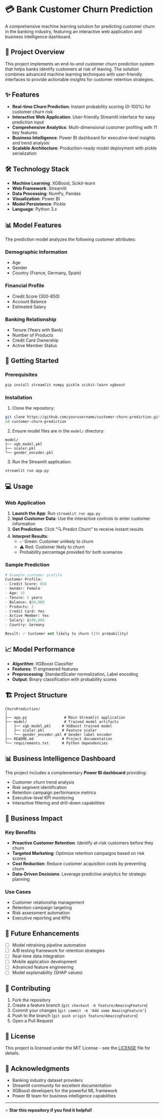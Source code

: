 # 💳 Bank Customer Churn Prediction

A comprehensive machine learning solution for predicting customer churn in the banking industry, featuring an interactive web application and business intelligence dashboard.

## 🎯 Project Overview

This project implements an end-to-end customer churn prediction system that helps banks identify customers at risk of leaving. The solution combines advanced machine learning techniques with user-friendly interfaces to provide actionable insights for customer retention strategies.

## ✨ Features

- **Real-time Churn Prediction**: Instant probability scoring (0-100%) for customer churn risk
- **Interactive Web Application**: User-friendly Streamlit interface for easy prediction input
- **Comprehensive Analytics**: Multi-dimensional customer profiling with 11 key features
- **Business Intelligence**: Power BI dashboard for executive-level insights and trend analysis
- **Scalable Architecture**: Production-ready model deployment with pickle serialization

## 🛠️ Technology Stack

- **Machine Learning**: XGBoost, Scikit-learn
- **Web Framework**: Streamlit
- **Data Processing**: NumPy, Pandas
- **Visualization**: Power BI
- **Model Persistence**: Pickle
- **Language**: Python 3.x

## 📊 Model Features

The prediction model analyzes the following customer attributes:

### Demographic Information
- Age
- Gender
- Country (France, Germany, Spain)

### Financial Profile
- Credit Score (300-850)
- Account Balance
- Estimated Salary

### Banking Relationship
- Tenure (Years with Bank)
- Number of Products
- Credit Card Ownership
- Active Member Status

## 🚀 Getting Started

### Prerequisites

```bash
pip install streamlit numpy pickle scikit-learn xgboost
```

### Installation

1. Clone the repository:
```bash
git clone https://github.com/yourusername/customer-churn-prediction.git
cd customer-churn-prediction
```

2. Ensure model files are in the `model/` directory:
```
model/
├── xgb_model.pkl
├── scaler.pkl
└── gender_encoder.pkl
```

3. Run the Streamlit application:
```bash
streamlit run app.py
```

## 💻 Usage

### Web Application

1. **Launch the App**: Run `streamlit run app.py`
2. **Input Customer Data**: Use the interactive controls to enter customer information
3. **Get Prediction**: Click "🔍 Predict Churn" to receive instant results
4. **Interpret Results**: 
   - ✅ Green: Customer unlikely to churn
   - ⚠️ Red: Customer likely to churn
   - Probability percentage provided for both scenarios

### Sample Prediction

```python
# Example customer profile
Customer Profile:
- Credit Score: 650
- Gender: Female
- Age: 35
- Tenure: 5 years
- Balance: $50,000
- Products: 2
- Credit Card: Yes
- Active Member: Yes
- Salary: $100,000
- Country: Germany

Result: ✅ Customer not likely to churn (15% probability)
```

## 📈 Model Performance

- **Algorithm**: XGBoost Classifier
- **Features**: 11 engineered features
- **Preprocessing**: StandardScaler normalization, Label encoding
- **Output**: Binary classification with probability scores

## 🏗️ Project Structure

```
ChurnPrediction/
│
├── app.py                 # Main Streamlit application
├── model/                 # Trained model artifacts
│   ├── xgb_model.pkl     # XGBoost trained model
│   ├── scaler.pkl        # Feature scaler
│   └── gender_encoder.pkl # Gender label encoder
├── README.md             # Project documentation
└── requirements.txt      # Python dependencies
```

## 📊 Business Intelligence Dashboard

The project includes a complementary **Power BI dashboard** providing:

- Customer churn trend analysis
- Risk segment identification
- Retention campaign performance metrics
- Executive-level KPI monitoring
- Interactive filtering and drill-down capabilities

## 🎯 Business Impact

### Key Benefits
- **Proactive Customer Retention**: Identify at-risk customers before they churn
- **Targeted Marketing**: Optimize retention campaigns based on risk scores
- **Cost Reduction**: Reduce customer acquisition costs by preventing churn
- **Data-Driven Decisions**: Leverage predictive analytics for strategic planning

### Use Cases
- Customer relationship management
- Retention campaign targeting
- Risk assessment automation
- Executive reporting and KPIs

## 🔮 Future Enhancements

- [ ] Model retraining pipeline automation
- [ ] A/B testing framework for retention strategies
- [ ] Real-time data integration
- [ ] Mobile application development
- [ ] Advanced feature engineering
- [ ] Model explainability (SHAP values)

## 🤝 Contributing

1. Fork the repository
2. Create a feature branch (`git checkout -b feature/AmazingFeature`)
3. Commit your changes (`git commit -m 'Add some AmazingFeature'`)
4. Push to the branch (`git push origin feature/AmazingFeature`)
5. Open a Pull Request

## 📝 License

This project is licensed under the MIT License - see the [LICENSE](LICENSE) file for details.


## 🙏 Acknowledgments

- Banking industry dataset providers
- Streamlit community for excellent documentation
- XGBoost developers for the powerful ML framework
- Power BI team for business intelligence capabilities

---

⭐ **Star this repository if you find it helpful!**
